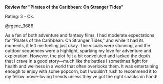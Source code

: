 **Review for "Pirates of the Caribbean: On Stranger Tides"**

Rating: 3 - Ok.

@rgene_3686

As a fan of both adventure and fantasy films, I had moderate expectations for "Pirates of the Caribbean: On Stranger Tides," and while it had its moments, it left me feeling just okay. The visuals were stunning, and the outdoor sequences were a highlight, sparking my love for adventure and exploration. However, the plot felt a bit convoluted and lacked the depth that I crave in a good story—much like the battles I sometimes fight for health and wellness in a world that often overlooks them. It was entertaining enough to enjoy with some popcorn, but I wouldn’t rush to recommend it to my fellow movie-loving friends unless they’ve got the right snacks on hand!